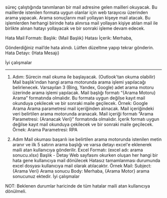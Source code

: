 süreç çalıştığında tanımlanan bir mail adresine gelen mailleri okuyacak.
Bu maillerde istenilen formata uygun olanlar için web tarayıcısı üzerinden arama yapacak.
Arama sonuçlarını mail yollayan kişeye mail atacak. Bu işlemlerden herhangi birinde 
hata alınırsa mail yollayan kişiye atılan mail ile birlikte alınan hatayı yollayacak ve bir sonraki işleme devam edecek.

Hata Mail Formatı:
Başlık: {Mail Başlık} Hatası
İçerik: 
Merhaba,

Gönderdiğiniz mail’de hata alındı. Lütfen düzeltme yapıp tekrar gönderin.
Hata Detayı: {Hata Mesajı}

İyi çalışmalar
_________________________________________________________________________________

1. Adım:
 Sürecin mail okuma ile başlayacak. (Outlook'tan okuma olabilir)
Mail başlık’ından hangi arama motorunda arama işlemi yapılacağı belirlenecek. Varsayılan 3 (Bing, Yandex, Google) adet arama motoru üzerinde arama işlemi yapılacak.
Mail başlığı formatı “{Arama Motoru} Arama” formatında olmalıdır. Bu formata uygun değilse kayıt mail okunduya çekilecek ve bir sonraki maile geçilecek. 
Örnek: Google Arama 
Arama parametresi mail içeriğinden alınacak. Mail içeriğindeki veri belirtilen arama motorunda aranacak. Mail içeriği formatı “Arama Parametresi: {Aranacak Veri}” formatında olmalıdır. İçerik formatı uygun değilse kayıt mail okunduya çekilecek ve bir sonraki maile geçilecek. 
Örnek: Arama Parametresi: RPA

2. Adım
 Mail okuması başarılı ise belirtilen arama motorunda istenilen metin aranır ve ilk 5 satırın arama başlığı ve varsa detayı excel'e eklenerek maili atan kullanıcıya gönderilir.
 Excel Formatı: (excel adı: arama sonucu.xlsx)
 Başlık - Detay
Web sayfasını okurken oluşan her hangi bir hata gene kullanıcıya mail dönülecek
Hatasız tamamlanması durumunda excel dosyası kullanıcıya mail olarak atılacaktır.
Örnek Mail:
 Subject: {Arama Veri} Arama sonucu
 Body: 
Merhaba,
{Arama Motor} arama sonucunuz ektedir.
İyi çalışmalar

NOT: Beklenen durumlar haricinde de tüm hatalar maili atan kullanıcıya dönülmeli.
